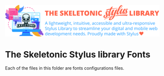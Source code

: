 ![alt text][logo]

[logo]: ../../../images/skeletonic-stylus.svg "Skeletonic Stylus Banner"

# The Skeletonic Stylus library Fonts

Each of the files in this folder are fonts configurations files.
